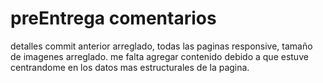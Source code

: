 # preEntrega comentarios

detalles commit anterior arreglado, todas las paginas responsive, tamaño de imagenes arreglado. me falta agregar contenido debido a que estuve centrandome en los datos mas estructurales de la pagina.
